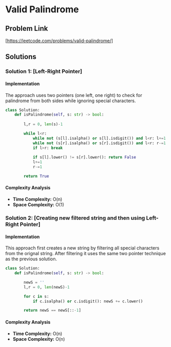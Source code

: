 # Valid Palindrome

## Problem Link

[https://leetcode.com/problems/valid-palindrome/]

## Solutions

### Solution 1: [Left-Right Pointer]

#### Implementation

The approach uses two pointers (one left, one right) to check for palindrome from both sides while ignoring special characters.

```python
class Solution:
    def isPalindrome(self, s: str) -> bool:
        
        l,r = 0, len(s)-1

        while l<r:
            while not (s[l].isalpha() or s[l].isdigit()) and l<r: l+=1
            while not (s[r].isalpha() or s[r].isdigit()) and l<r: r-=1
            if l>r: break
            
            if s[l].lower() != s[r].lower(): return False
            l+=1
            r-=1

        return True
```

#### Complexity Analysis

- **Time Complexity:** O(n)
- **Space Complexity:** O(1)

### Solution 2: [Creating new filtered string and then using Left-Right Pointer]

#### Implementation

This approach first creates a new string by filtering all special characters from the orignal string. After filtering it uses the same two pointer technique as the previous solution.

```python
class Solution:
    def isPalindrome(self, s: str) -> bool:

        newS = ''
        l,r = 0, len(newS)-1

        for c in s:
            if c.isalpha() or c.isdigit(): newS += c.lower()

        return newS == newS[::-1]
```

#### Complexity Analysis

- **Time Complexity:** O(n)
- **Space Complexity:** O(n)
